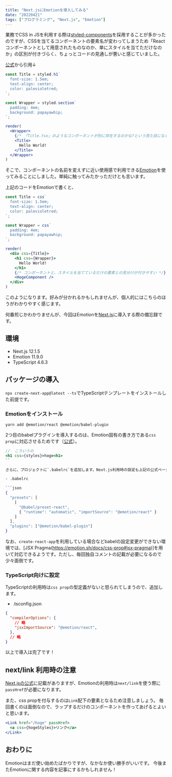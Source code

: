 ```yaml
---
title: "Next.jsにEmotionを導入してみる"
date: "20220421"
tags: ["プログラミング", "Next.js", "Emotion"]
---
```


業務でCSS in JSを利用する際は[styled-components](https://styled-components.com/)を採用することが多かったのですが、CSSを当てるコンポーネントの要素名が変わってしまうため「Reactコンポーネントとして用意されたものなのか、単にスタイルを当てただけなのか」の区別が付きづらく、ちょっとコードの見通しが悪いと感じていました。

[公式](https://styled-components.com/docs/basics#getting-started)から引用↓

```jsx
const Title = styled.h1`
  font-size: 1.5em;
  text-align: center;
  color: palevioletred;
`;

const Wrapper = styled.section`
  padding: 4em;
  background: papayawhip;
`;

render(
  <Wrapper>
    {/* 「Title.tsx」のようなコンポーネントが別に存在するのかな?という見た目になる…… */}
    <Title>
      Hello World!
    </Title>
  </Wrapper>
)
```

そこで、コンポーネントの名前を変えずに近い使用感で利用できる[Emotion](https://emotion.sh/docs/introduction)を使ってみることにしました。単純に触ってみたかっただけとも言います。

上記のコードをEmotionで書くと、

```jsx
const Title = css`
  font-size: 1.5em;
  text-align: center;
  color: palevioletred;
`;

const Wrapper = css`
  padding: 4em;
  background: papayawhip;
`;

render(
  <div css={Title}>
    <h1 css={Wrapper}>
      Hello World!
    </h1>
    {/* コンポーネントと、スタイルを当てているだけの要素との見分けが付きやすい */}
    <HogeComponent />
  </div>
)
```

このようになります。好みが分かれるかもしれませんが、個人的にはこちらのほうがわかりやすく感じます。

何番煎じかわかりませんが、今回はEmotionを[Next.js](https://nextjs.org/)に導入する際の備忘録です。

## 環境

- Next.js 12.1.5
- Emotion 11.9.0
- TypeScript 4.6.3

## パッケージの導入

`npx create-next-app@latest --ts`でTypeScriptテンプレートをインストールした前提です。

### Emotionをインストール

```
yarn add @emotion/react @emotion/babel-plugin
```

2つ目のbabelプラグインを導入するのは、Emotion固有の書き方である`css prop`に対応させるためです（[公式](https://emotion.sh/docs/css-prop)）。

```jsx
//  こういうの
<h1 css={styles}>hoge<h1>
``

さらに、プロジェクトに`.babelrc`を追加します。Next.js利用時の設定も上記の公式ページに記載してくれています。親切！

- .babelrc

```json
{
  "presets": [
    [
      "@babel/preset-react",
      { "runtime": "automatic", "importSource": "@emotion/react" }
    ]
  ],
  "plugins": ["@emotion/babel-plugin"]
}
```

なお、`create-react-app`を利用している場合などbabelの設定変更ができない環境では、[JSX Pragma(https://emotion.sh/docs/css-prop#jsx-pragma)]を用いて対応できるようです。ただし、毎回独自コメントの記載が必要になるので少々面倒です。

### TypeScript向けに設定

TypeScriptの利用時は`css prop`の型定義がないと怒られてしまうので、追加します。

- .tsconfig.json

```json
{
  "compilerOptions": {
    // 略
    "jsxImportSource": "@emotion/react",
  },
  // 略
}
```

以上で導入は完了です！

## next/link 利用時の注意

[Next.jsの公式](https://nextjs.org/docs/api-reference/next/link#if-the-child-is-a-custom-component-that-wraps-an-a-tag)に記載がありますが、Emotionの利用時は`next/link`を使う際に`passHref`が必要になります。

また、css propを付与するのは`Link`配下の要素となるため注意しましょう。
毎回書くのは面倒なので、ラップするだけのコンポーネントを作ってあげるとよいと思います。

```jsx
<Link href="/hoge" passHref>
  <a css={hogeStyles}>リンク</a>
</Link>
```

## おわりに

Emotionはまだ使い始めたばかりですが、なかなか使い勝手がいいです。
今後またEmotionに関する内容を記事にするかもしれません！
